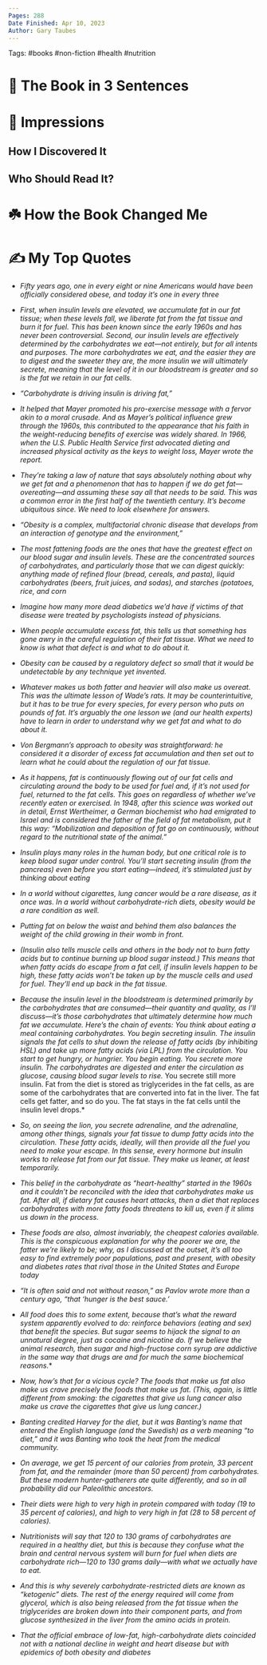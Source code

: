 ```yaml
---
Pages: 288
Date Finished: Apr 10, 2023
Author: Gary Taubes
---
```

Tags: #books #non-fiction #health #nutrition

# 🚀 The Book in 3 Sentences


# 🎨 Impressions


## How I Discovered It


## Who Should Read It?


# ☘️ How the Book Changed Me


# ✍️ My Top  Quotes
- *Fifty years ago, one in every eight or nine Americans would have been officially considered obese, and today it’s one in every three* 
 
- *First, when insulin levels are elevated, we accumulate fat in our fat tissue; when these levels fall, we liberate fat from the fat tissue and burn it for fuel. This has been known since the early 1960s and has never been controversial. Second, our insulin levels are effectively determined by the carbohydrates we eat—not entirely, but for all intents and purposes. The more carbohydrates we eat, and the easier they are to digest and the sweeter they are, the more insulin we will ultimately secrete, meaning that the level of it in our bloodstream is greater and so is the fat we retain in our fat cells.* 
 
- *“Carbohydrate is driving insulin is driving fat,”* 
 
- *It helped that Mayer promoted his pro-exercise message with a fervor akin to a moral crusade. And as Mayer’s political influence grew through the 1960s, this contributed to the appearance that his faith in the weight-reducing benefits of exercise was widely shared. In 1966, when the U.S. Public Health Service first advocated dieting and increased physical activity as the keys to weight loss, Mayer wrote the report.* 
 
- *They’re taking a law of nature that says absolutely nothing about why we get fat and a phenomenon that has to happen if we do get fat—overeating—and assuming these say all that needs to be said. This was a common error in the first half of the twentieth century. It’s become ubiquitous since. We need to look elsewhere for answers.* 
 
- *“Obesity is a complex, multifactorial chronic disease that develops from an interaction of genotype and the environment,”* 
 
- *The most fattening foods are the ones that have the greatest effect on our blood sugar and insulin levels. These are the concentrated sources of carbohydrates, and particularly those that we can digest quickly: anything made of refined flour (bread, cereals, and pasta), liquid carbohydrates (beers, fruit juices, and sodas), and starches (potatoes, rice, and corn* 
 
- *Imagine how many more dead diabetics we’d have if victims of that disease were treated by psychologists instead of physicians.* 
 
- *When people accumulate excess fat, this tells us that something has gone awry in the careful regulation of their fat tissue. What we need to know is what that defect is and what to do about it.* 
 
- *Obesity can be caused by a regulatory defect so small that it would be undetectable by any technique yet invented.* 
 
- *Whatever makes us both fatter and heavier will also make us overeat. This was the ultimate lesson of Wade’s rats. It may be counterintuitive, but it has to be true for every species, for every person who puts on pounds of fat. It’s arguably the one lesson we (and our health experts) have to learn in order to understand why we get fat and what to do about it.* 
 
- *Von Bergmann’s approach to obesity was straightforward: he considered it a disorder of excess fat accumulation and then set out to learn what he could about the regulation of our fat tissue.* 
 
- *As it happens, fat is continuously flowing out of our fat cells and circulating around the body to be used for fuel and, if it’s not used for fuel, returned to the fat cells. This goes on regardless of whether we’ve recently eaten or exercised. In 1948, after this science was worked out in detail, Ernst Wertheimer, a German biochemist who had emigrated to Israel and is considered the father of the field of fat metabolism, put it this way: “Mobilization and deposition of fat go on continuously, without regard to the nutritional state of the animal.”* 
 
- *Insulin plays many roles in the human body, but one critical role is to keep blood sugar under control. You’ll start secreting insulin (from the pancreas) even before you start eating—indeed, it’s stimulated just by thinking about eating* 
 
- *In a world without cigarettes, lung cancer would be a rare disease, as it once was. In a world without carbohydrate-rich diets, obesity would be a rare condition as well.* 
 
- *Putting fat on below the waist and behind them also balances the weight of the child growing in their womb in front.* 
 
- *(Insulin also tells muscle cells and others in the body not to burn fatty acids but to continue burning up blood sugar instead.) This means that when fatty acids do escape from a fat cell, if insulin levels happen to be high, these fatty acids won’t be taken up by the muscle cells and used for fuel. They’ll end up back in the fat tissue.* 
 
- *Because the insulin level in the bloodstream is determined primarily by the carbohydrates that are consumed—their quantity and quality, as I’ll discuss—it’s those carbohydrates that ultimately determine how much fat we accumulate. Here’s the chain of events: You think about eating a meal containing carbohydrates. You begin secreting insulin. The insulin signals the fat cells to shut down the release of fatty acids (by inhibiting HSL) and take up more fatty acids (via LPL) from the circulation. You start to get hungry, or hungrier. You begin eating. You secrete more insulin. The carbohydrates are digested and enter the circulation as glucose, causing blood sugar levels to rise.* You secrete still more insulin. Fat from the diet is stored as triglycerides in the fat cells, as are some of the carbohydrates that are converted into fat in the liver. The fat cells get fatter, and so do you. The fat stays in the fat cells until the insulin level drops.* 
 
- *So, on seeing the lion, you secrete adrenaline, and the adrenaline, among other things, signals your fat tissue to dump fatty acids into the circulation. These fatty acids, ideally, will then provide all the fuel you need to make your escape. In this sense, every hormone but insulin works to release fat from our fat tissue. They make us leaner, at least temporarily.* 
 
- *This belief in the carbohydrate as “heart-healthy” started in the 1960s and it couldn’t be reconciled with the idea that carbohydrates make us fat. After all, if dietary fat causes heart attacks, then a diet that replaces carbohydrates with more fatty foods threatens to kill us, even if it slims us down in the process.* 
 
- *These foods are also, almost invariably, the cheapest calories available. This is the conspicuous explanation for why the poorer we are, the fatter we’re likely to be; why, as I discussed at the outset, it’s all too easy to find extremely poor populations, past and present, with obesity and diabetes rates that rival those in the United States and Europe today* 
 
- *“It is often said and not without reason,” as Pavlov wrote more than a century ago, “that ‘hunger is the best sauce.’* 
 
- *All food does this to some extent, because that’s what the reward system apparently evolved to do: reinforce behaviors (eating and sex) that benefit the species. But sugar seems to hijack the signal to an unnatural degree, just as cocaine and nicotine do. If we believe the animal research, then sugar and high-fructose corn syrup are addictive in the same way that drugs are and for much the same biochemical reasons.** 
 
- *Now, how’s that for a vicious cycle? The foods that make us fat also make us crave precisely the foods that make us fat. (This, again, is little different from smoking: the cigarettes that give us lung cancer also make us crave the cigarettes that give us lung cancer.)* 
 
- *Banting credited Harvey for the diet, but it was Banting’s name that entered the English language (and the Swedish) as a verb meaning “to diet,” and it was Banting who took the heat from the medical community.* 
 
- *On average, we get 15 percent of our calories from protein, 33 percent from fat, and the remainder (more than 50 percent) from carbohydrates. But these modern hunter-gatherers ate quite differently, and so in all probability did our Paleolithic ancestors.* 
 
- *Their diets were high to very high in protein compared with today (19 to 35 percent of calories), and high to very high in fat (28 to 58 percent of calories).* 
 
- *Nutritionists will say that 120 to 130 grams of carbohydrates are required in a healthy diet, but this is because they confuse what the brain and central nervous system will burn for fuel when diets are carbohydrate rich—120 to 130 grams daily—with what we actually have to eat.* 
 
- *And this is why severely carbohydrate-restricted diets are known as “ketogenic” diets. The rest of the energy required will come from glycerol, which is also being released from the fat tissue when the triglycerides are broken down into their component parts, and from glucose synthesized in the liver from the amino acids in protein.* 
 
- *That the official embrace of low-fat, high-carbohydrate diets coincided not with a national decline in weight and heart disease but with epidemics of both obesity and diabetes* 
 

